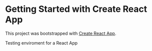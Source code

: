# Getting Started with Create React App

This project was bootstrapped with [Create React App](https://github.com/facebook/create-react-app).

Testing enviroment for a React App
